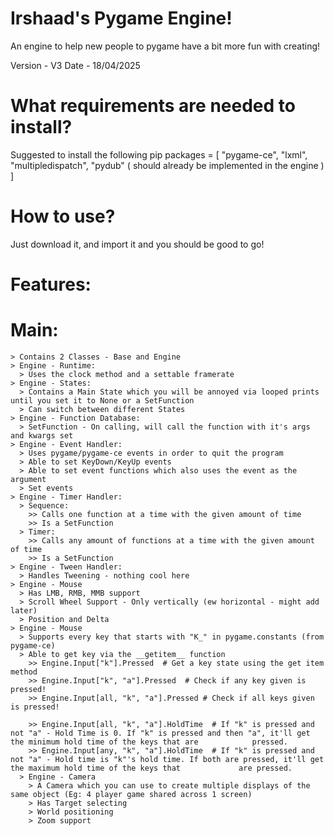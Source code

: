 # Irshaad's Pygame Engine!
An engine to help new people to pygame have a bit more fun with creating!

Version - V3
Date - 18/04/2025

# What requirements are needed to install?
Suggested to install the following pip packages = [
  "pygame-ce",
  "lxml",
  "multipledispatch",
  "pydub" ( should already be implemented in the engine )
]

# How to use?
Just download it, and import it and you should be good to go!

# Features:
  # Main:
    > Contains 2 Classes - Base and Engine
    > Engine - Runtime:
      > Uses the clock method and a settable framerate
    > Engine - States:
      > Contains a Main State which you will be annoyed via looped prints until you set it to None or a SetFunction
      > Can switch between different States
    > Engine - Function Database:
      > SetFunction - On calling, will call the function with it's args and kwargs set
    > Engine - Event Handler:
      > Uses pygame/pygame-ce events in order to quit the program
      > Able to set KeyDown/KeyUp events
      > Able to set event functions which also uses the event as the argument
      > Set events
    > Engine - Timer Handler:
      > Sequence:
        >> Calls one function at a time with the given amount of time
        >> Is a SetFunction
      > Timer:
        >> Calls any amount of functions at a time with the given amount of time
        >> Is a SetFunction
    > Engine - Tween Handler:
      > Handles Tweening - nothing cool here
    > Engine - Mouse
      > Has LMB, RMB, MMB support
      > Scroll Wheel Support - Only vertically (ew horizontal - might add later)
      > Position and Delta
    > Engine - Mouse
      > Supports every key that starts with "K_" in pygame.constants (from pygame-ce)
      > Able to get key via the __getitem__ function
        >> Engine.Input["k"].Pressed  # Get a key state using the get item method
        >> Engine.Input["k", "a"].Pressed  # Check if any key given is pressed!
        >> Engine.Input[all, "k", "a"].Pressed # Check if all keys given is pressed!

        >> Engine.Input[all, "k", "a"].HoldTime  # If "k" is pressed and not "a" - Hold Time is 0. If "k" is pressed and then "a", it'll get the minimum hold time of the keys that are            pressed.
        >> Engine.Input[any, "k", "a"].HoldTime  # If "k" is pressed and not "a" - Hold time is "k"'s hold time. If both are pressed, it'll get the maximum hold time of the keys that             are pressed.
      > Engine - Camera
        > A Camera which you can use to create multiple displays of the same object (Eg: 4 player game shared across 1 screen)
        > Has Target selecting
        > World positioning
        > Zoom support
    
